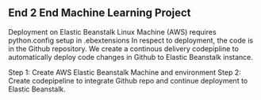 ## End 2 End Machine Learning Project

Deployment on Elastic Beanstalk Linux Machine (AWS) requires python.config setup in .ebextensions
In respect to deployment, the code is in the Github repository.
We create a continous delivery codepipline to automatically deploy code changes in Github to Elastic Beanstalk instance. 

Step 1: Create AWS Elastic Beanstalk Machine and environment
Step 2: Create codepipeline to integrate Github repo and continue deployment to Elastic Beanstalk.
